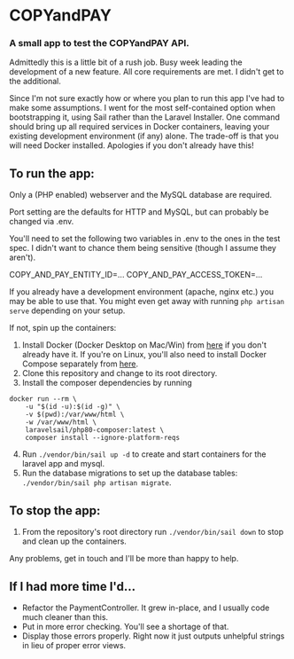 # COPYandPAY
### A small app to test the COPYandPAY API.

Admittedly this is a little bit of a rush job. Busy week leading the development of a new feature. All core requirements are met. I didn't get to the additional.

Since I'm not sure exactly how or where you plan to run this app I've had to make some assumptions. I went for the most self-contained option when bootstrapping it, using Sail rather than the Laravel Installer. One command should bring up all required services in Docker containers, leaving your existing development environment (if any) alone. The trade-off is that you will need Docker installed. Apologies if you don't already have this!

## To run the app:

Only a (PHP enabled) webserver and the MySQL database are required.

Port setting are the defaults for HTTP and MySQL, but can probably be changed via .env.

You'll need to set the following two variables in .env to the ones in the test spec. I didn't want to chance them being sensitive (though I assume they aren't).

COPY_AND_PAY_ENTITY_ID=...
COPY_AND_PAY_ACCESS_TOKEN=...

If you already have a development environment (apache, nginx etc.) you may be able to use that. You might even get away with running `php artisan serve` depending on your setup. 

If not, spin up the containers:

1. Install Docker (Docker Desktop on Mac/Win) from [here](https://docs.docker.com/get-docker/) if you don't already have it. If you're on Linux, you'll also need to install Docker Compose separately from [here](https://docs.docker.com/compose/install/).  
2. Clone this repository and change to its root directory.
3. Install the composer dependencies by running

```
docker run --rm \
    -u "$(id -u):$(id -g)" \
    -v $(pwd):/var/www/html \
    -w /var/www/html \
    laravelsail/php80-composer:latest \
    composer install --ignore-platform-reqs
```

4. Run `./vendor/bin/sail up -d` to create and start containers for the laravel app and mysql. 
5. Run the database migrations to set up the database tables: `./vendor/bin/sail php artisan migrate`.

## To stop the app:

1. From the repository's root directory run `./vendor/bin/sail down` to stop and clean up the containers.

Any problems, get in touch and I'll be more than happy to help.

## If I had more time I'd...

- Refactor the PaymentController. It grew in-place, and I usually code much cleaner than this. 
- Put in more error checking. You'll see a shortage of that.
- Display those errors properly. Right now it just outputs unhelpful strings in lieu of proper error views.

